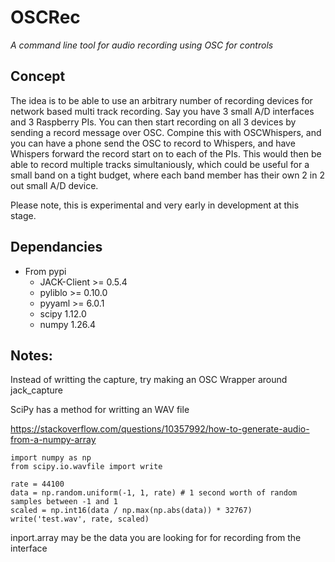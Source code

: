 # OSCRec
*A command line tool for audio recording using OSC for controls*

## Concept
The idea is to be able to use an arbitrary number of recording devices for network based multi track recording.
Say you have 3 small A/D interfaces and 3 Raspberry PIs.  You can then start recording on all 3 devices by sending a record
message over OSC.  Compine this with OSCWhispers, and you can have a phone send the OSC to record to Whispers, and have Whispers 
forward the record start on to each of the PIs.  This would then be able to record multiple tracks simultaniously, which could be useful
for a small band on a tight budget, where each band member has their own 2 in 2 out small A/D device.

Please note, this is experimental and very early in development at this stage.

## Dependancies
* From pypi
    * JACK-Client >= 0.5.4
    * pyliblo >= 0.10.0
    * pyyaml >= 6.0.1
    * scipy 1.12.0
    * numpy 1.26.4


## Notes:
Instead of writting the capture, try making an OSC Wrapper around jack_capture


SciPy has a method for writting an WAV file

https://stackoverflow.com/questions/10357992/how-to-generate-audio-from-a-numpy-array
```
import numpy as np
from scipy.io.wavfile import write

rate = 44100
data = np.random.uniform(-1, 1, rate) # 1 second worth of random samples between -1 and 1
scaled = np.int16(data / np.max(np.abs(data)) * 32767)
write('test.wav', rate, scaled)
```

inport.array may be the data you are looking for for recording from the interface